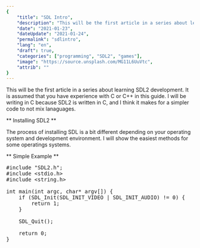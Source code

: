 ```yaml
---
{
    "title": "SDL Intro",
    "description": "This will be the first article in a series about learning SDL2 development. It is assumed that you have experience with C or C++ in this guide.",
    "date": "2021-01-23",
    "dateUpdate": "2021-01-24",
    "permalink": "sdlintro",
    "lang": "en",
    "draft": true,
    "categories": ["programming", "SDL2", "games"],
    "image": "https://source.unsplash.com/MG11L6UuVtc",
    "attrib": ""
}
---
```


This will be the first article in a series about learning SDL2 development. It is assumed that you have experience
with C or C++ in this guide.
I will be writing in C because SDL2 is written in C, and I think it makes for a simpler code to not mix lanaguages.

** Installing SDL2 **

The process of installing SDL is a bit different depending on your operating system and development environment.
I will show the easiest methods for some operatings systems.

** Simple Example **

<pre class="code code-block prettyprint">#include "SDL2.h";
#include &lt;stdio.h&gt;
#include &lt;string.h&gt;

int main(int argc, char* argv[]) {
    if (SDL_Init(SDL_INIT_VIDEO | SDL_INIT_AUDIO) != 0) {
        return 1;
    }

    SDL_Quit();

    return 0;
}</code></pre>